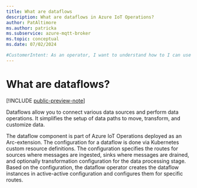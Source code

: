 ```yaml
---
title: What are dataflows
description: What are dataflows in Azure IoT Operations?
author: PatAltimore
ms.author: patricka
ms.subservice: azure-mqtt-broker
ms.topic: conceptual
ms.date: 07/02/2024

#CustomerIntent: As an operator, I want to understand how to I can use Dataflows to .
---
```


# What are dataflows?

[!INCLUDE [public-preview-note](../includes/public-preview-note.md)]

Dataflows allow you to connect various data sources and perform data operations. It simplifies the setup of data paths to move, transform, and customize data.

The dataflow component is part of Azure IoT Operations deployed as an Arc-extension. The configuration for a dataflow is done via Kubernetes custom resource definitions. The configuration specifies the routes for sources where messages are ingested, sinks where messages are drained, and optionally transformation configuration for the data processing stage. Based on the configuration, the dataflow operator creates the dataflow instances in active-active configuration and configures them for specific routes.